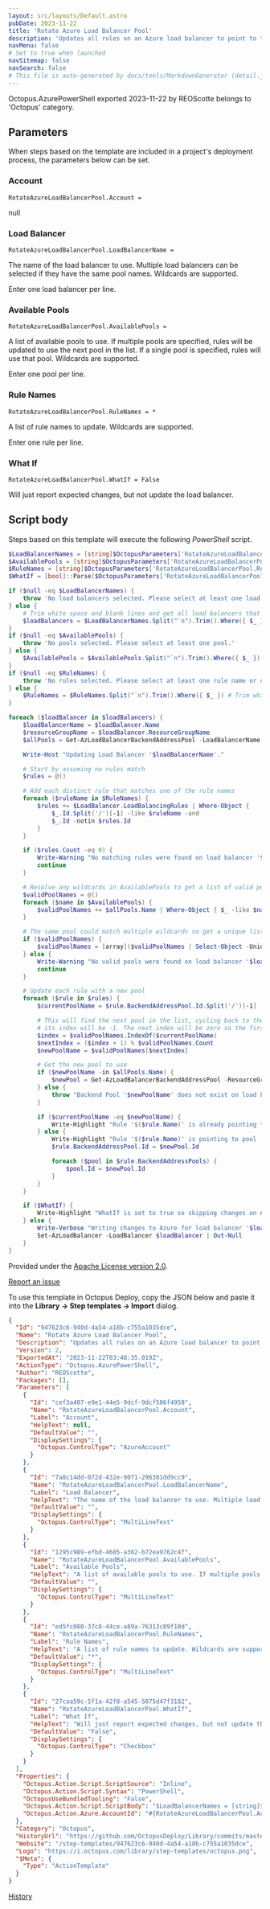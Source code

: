```yaml
---
layout: src/layouts/Default.astro
pubDate: 2023-11-22
title: 'Rotate Azure Load Balancer Pool'
description: 'Updates all rules on an Azure load balancer to point to the next backend pool in a specified list. The current backend pool will be determined and the next pool in a provided list will become the target of all rules. If the current pool doesn't exist in the list, the first pool in the list will be used. This means that a specific pool can be chosen by specifying only a single pool.'
navMenu: false
# Set to true when launched
navSitemap: false
navSearch: false
# This file is auto-generated by docs/tools/MarkdownGenerator (detail.js)
---
```


Octopus.AzurePowerShell exported 2023-11-22 by REOScotte belongs to 'Octopus' category.

## Parameters

When steps based on the template are included in a project's deployment process, the parameters below can be set.


<div class="param">

### Account

`RotateAzureLoadBalancerPool.Account = `

null

</div>
        
<div class="param">

### Load Balancer

`RotateAzureLoadBalancerPool.LoadBalancerName = `

The name of the load balancer to use. Multiple load balancers can be selected if they have the same pool names. Wildcards are supported.

Enter one load balancer per line.

</div>
        
<div class="param">

### Available Pools

`RotateAzureLoadBalancerPool.AvailablePools = `

A list of available pools to use. If multiple pools are specified, rules will be updated to use the next pool in the list. If a single pool is specified, rules will use that pool. Wildcards are supported.

Enter one pool per line.

</div>
        
<div class="param">

### Rule Names

`RotateAzureLoadBalancerPool.RuleNames = *`

A list of rule names to update. Wildcards are supported.

Enter one rule per line.

</div>
        
<div class="param">

### What If

`RotateAzureLoadBalancerPool.WhatIf = False`

Will just report expected changes, but not update the load balancer.

</div>
        

## Script body

Steps based on this template will execute the following *PowerShell* script.

```powershell
$LoadBalancerNames = [string]$OctopusParameters['RotateAzureLoadBalancerPool.LoadBalancerName']
$AvailablePools = [string]$OctopusParameters['RotateAzureLoadBalancerPool.AvailablePools']
$RuleNames = [string]$OctopusParameters['RotateAzureLoadBalancerPool.RuleNames']
$WhatIf = [bool]::Parse($OctopusParameters['RotateAzureLoadBalancerPool.WhatIf'])

if ($null -eq $LoadBalancerNames) {
    throw 'No load balancers selected. Please select at least one load balancer.'
} else {
    # Trim white space and blank lines and get all load balancers that match the names.
    $loadBalancers = $LoadBalancerNames.Split("`n").Trim().Where({ $_ }) | ForEach-Object { Get-AzLoadBalancer -Name $_ }
}
if ($null -eq $AvailablePools) {
    throw 'No pools selected. Please select at least one pool.'
} else {
    $AvailablePools = $AvailablePools.Split("`n").Trim().Where({ $_ }) # Trim white space and blank lines.
}
if ($null -eq $RuleNames) {
    throw 'No rules selected. Please select at least one rule name or use an asterisk (*) to select all rules.'
} else {
    $RuleNames = $RuleNames.Split("`n").Trim().Where({ $_ }) # Trim white space and blank lines.
}

foreach ($loadBalancer in $loadBalancers) {
    $loadBalancerName = $loadBalancer.Name
    $resourceGroupName = $loadBalancer.ResourceGroupName
    $allPools = Get-AzLoadBalancerBackendAddressPool -LoadBalancerName $loadBalancerName -ResourceGroupName $resourceGroupName

    Write-Host "Updating Load Balancer '$loadBalancerName'."

    # Start by assuming no rules match
    $rules = @()

    # Add each distinct rule that matches one of the rule names
    foreach ($ruleName in $RuleNames) {
        $rules += $LoadBalancer.LoadBalancingRules | Where-Object {
            $_.Id.Split('/')[-1] -like $ruleName -and
            $_.Id -notin $rules.Id
        }
    }

    if ($rules.Count -eq 0) {
        Write-Warning "No matching rules were found on load balancer '$loadBalancerName'."
        continue
    }

    # Resolve any wildcards in AvailablePools to get a list of valid pool names.
    $validPoolNames = @()
    foreach ($name in $AvailablePools) {
        $validPoolNames += $allPools.Name | Where-Object { $_ -like $name }
    }

    # The same pool could match multiple wildcards so get a unique list
    if ($validPoolNames) {
        $validPoolNames = [array]($validPoolNames | Select-Object -Unique)
    } else {
        Write-Warning "No valid pools were found on load balancer '$loadBalancerName'."
        continue
    }

    # Update each rule with a new pool 
    foreach ($rule in $rules) {
        $currentPoolName = $rule.BackendAddressPool.Id.Split('/')[-1]

        # This will find the next pool in the list, cycling back to the beginning if at the end. If the current pool isn't in the list,
        # its index will be -1. The next index will be zero so the first pool will be selected. 
        $index = $validPoolNames.IndexOf($currentPoolName)
        $nextIndex = ($index + 1) % $validPoolNames.Count
        $newPoolName = $validPoolNames[$nextIndex]

        # Get the new pool to use
        if ($newPoolName -in $allPools.Name) {
            $newPool = Get-AzLoadBalancerBackendAddressPool -ResourceGroupName $resourceGroupName -LoadBalancerName $loadBalancerName -Name $newPoolName
        } else {
            throw "Backend Pool '$newPoolName' does not exist on load balancer '$loadBalancerName'."
        }

        if ($currentPoolName -eq $newPoolName) {
            Write-Highlight "Rule '$($rule.Name)' is already pointing to pool '$currentPoolName' on load balancer '$loadBalancerName'."
        } else {
            Write-Highlight "Rule '$($rule.Name)' is pointing to pool '$currentPoolName'. Updating to pool '$newPoolName' on load balancer '$loadBalancerName'."
            $rule.BackendAddressPool.Id = $newPool.Id

            foreach ($pool in $rule.BackendAddressPools) {
                $pool.Id = $newPool.Id
            }
        }
    }

    if ($WhatIf) {
        Write-Highlight "WhatIf is set to true so skipping changes on Azure for load balancer '$loadBalancerName'."
    } else {
        Write-Verbose "Writing changes to Azure for load balancer '$loadBalancerName'."
        Set-AzLoadBalancer -LoadBalancer $loadBalancer | Out-Null
    }
}

```

Provided under the [Apache License version 2.0](https://github.com/OctopusDeploy/Library/blob/master/LICENSE.txt).

[Report an issue](https://github.com/OctopusDeploy/Library/issues/new?assignees=&labels=&projects=&template=bug-report.yml&title=Issue%20with%20Rotate%20Azure%20Load%20Balancer%20Pool&step-template=Rotate%20Azure%20Load%20Balancer%20Pool)

<div class="get-json">

To use this template in Octopus Deploy, copy the JSON below and paste it into the **Library → Step templates → Import** dialog.

```json
{
  "Id": "947623c6-940d-4a54-a18b-c755a1035dce",
  "Name": "Rotate Azure Load Balancer Pool",
  "Description": "Updates all rules on an Azure load balancer to point to the next backend pool in a specified list. The current backend pool will be determined and the next pool in a provided list will become the target of all rules. If the current pool doesn't exist in the list, the first pool in the list will be used. This means that a specific pool can be chosen by specifying only a single pool.",
  "Version": 2,
  "ExportedAt": "2023-11-22T03:48:35.019Z",
  "ActionType": "Octopus.AzurePowerShell",
  "Author": "REOScotte",
  "Packages": [],
  "Parameters": [
    {
      "Id": "cef3a407-e9e1-44e5-9dcf-9dcf586f4958",
      "Name": "RotateAzureLoadBalancerPool.Account",
      "Label": "Account",
      "HelpText": null,
      "DefaultValue": "",
      "DisplaySettings": {
        "Octopus.ControlType": "AzureAccount"
      }
    },
    {
      "Id": "7a8c14dd-072d-432e-9071-296381dd9cc9",
      "Name": "RotateAzureLoadBalancerPool.LoadBalancerName",
      "Label": "Load Balancer",
      "HelpText": "The name of the load balancer to use. Multiple load balancers can be selected if they have the same pool names. Wildcards are supported.\n\nEnter one load balancer per line.",
      "DefaultValue": "",
      "DisplaySettings": {
        "Octopus.ControlType": "MultiLineText"
      }
    },
    {
      "Id": "1295c989-efbd-4605-a362-b72ea9762c4f",
      "Name": "RotateAzureLoadBalancerPool.AvailablePools",
      "Label": "Available Pools",
      "HelpText": "A list of available pools to use. If multiple pools are specified, rules will be updated to use the next pool in the list. If a single pool is specified, rules will use that pool. Wildcards are supported.\n\nEnter one pool per line.",
      "DefaultValue": "",
      "DisplaySettings": {
        "Octopus.ControlType": "MultiLineText"
      }
    },
    {
      "Id": "ed5fc080-37c8-44ce-a89a-76313c89f10d",
      "Name": "RotateAzureLoadBalancerPool.RuleNames",
      "Label": "Rule Names",
      "HelpText": "A list of rule names to update. Wildcards are supported.\n\nEnter one rule per line.",
      "DefaultValue": "*",
      "DisplaySettings": {
        "Octopus.ControlType": "MultiLineText"
      }
    },
    {
      "Id": "27caa59c-5f1a-42f8-a545-5075d47f3182",
      "Name": "RotateAzureLoadBalancerPool.WhatIf",
      "Label": "What If",
      "HelpText": "Will just report expected changes, but not update the load balancer.",
      "DefaultValue": "False",
      "DisplaySettings": {
        "Octopus.ControlType": "Checkbox"
      }
    }
  ],
  "Properties": {
    "Octopus.Action.Script.ScriptSource": "Inline",
    "Octopus.Action.Script.Syntax": "PowerShell",
    "OctopusUseBundledTooling": "False",
    "Octopus.Action.Script.ScriptBody": "$LoadBalancerNames = [string]$OctopusParameters['RotateAzureLoadBalancerPool.LoadBalancerName']\n$AvailablePools = [string]$OctopusParameters['RotateAzureLoadBalancerPool.AvailablePools']\n$RuleNames = [string]$OctopusParameters['RotateAzureLoadBalancerPool.RuleNames']\n$WhatIf = [bool]::Parse($OctopusParameters['RotateAzureLoadBalancerPool.WhatIf'])\n\nif ($null -eq $LoadBalancerNames) {\n    throw 'No load balancers selected. Please select at least one load balancer.'\n} else {\n    # Trim white space and blank lines and get all load balancers that match the names.\n    $loadBalancers = $LoadBalancerNames.Split(\"`n\").Trim().Where({ $_ }) | ForEach-Object { Get-AzLoadBalancer -Name $_ }\n}\nif ($null -eq $AvailablePools) {\n    throw 'No pools selected. Please select at least one pool.'\n} else {\n    $AvailablePools = $AvailablePools.Split(\"`n\").Trim().Where({ $_ }) # Trim white space and blank lines.\n}\nif ($null -eq $RuleNames) {\n    throw 'No rules selected. Please select at least one rule name or use an asterisk (*) to select all rules.'\n} else {\n    $RuleNames = $RuleNames.Split(\"`n\").Trim().Where({ $_ }) # Trim white space and blank lines.\n}\n\nforeach ($loadBalancer in $loadBalancers) {\n    $loadBalancerName = $loadBalancer.Name\n    $resourceGroupName = $loadBalancer.ResourceGroupName\n    $allPools = Get-AzLoadBalancerBackendAddressPool -LoadBalancerName $loadBalancerName -ResourceGroupName $resourceGroupName\n\n    Write-Host \"Updating Load Balancer '$loadBalancerName'.\"\n\n    # Start by assuming no rules match\n    $rules = @()\n\n    # Add each distinct rule that matches one of the rule names\n    foreach ($ruleName in $RuleNames) {\n        $rules += $LoadBalancer.LoadBalancingRules | Where-Object {\n            $_.Id.Split('/')[-1] -like $ruleName -and\n            $_.Id -notin $rules.Id\n        }\n    }\n\n    if ($rules.Count -eq 0) {\n        Write-Warning \"No matching rules were found on load balancer '$loadBalancerName'.\"\n        continue\n    }\n\n    # Resolve any wildcards in AvailablePools to get a list of valid pool names.\n    $validPoolNames = @()\n    foreach ($name in $AvailablePools) {\n        $validPoolNames += $allPools.Name | Where-Object { $_ -like $name }\n    }\n\n    # The same pool could match multiple wildcards so get a unique list\n    if ($validPoolNames) {\n        $validPoolNames = [array]($validPoolNames | Select-Object -Unique)\n    } else {\n        Write-Warning \"No valid pools were found on load balancer '$loadBalancerName'.\"\n        continue\n    }\n\n    # Update each rule with a new pool \n    foreach ($rule in $rules) {\n        $currentPoolName = $rule.BackendAddressPool.Id.Split('/')[-1]\n\n        # This will find the next pool in the list, cycling back to the beginning if at the end. If the current pool isn't in the list,\n        # its index will be -1. The next index will be zero so the first pool will be selected. \n        $index = $validPoolNames.IndexOf($currentPoolName)\n        $nextIndex = ($index + 1) % $validPoolNames.Count\n        $newPoolName = $validPoolNames[$nextIndex]\n\n        # Get the new pool to use\n        if ($newPoolName -in $allPools.Name) {\n            $newPool = Get-AzLoadBalancerBackendAddressPool -ResourceGroupName $resourceGroupName -LoadBalancerName $loadBalancerName -Name $newPoolName\n        } else {\n            throw \"Backend Pool '$newPoolName' does not exist on load balancer '$loadBalancerName'.\"\n        }\n\n        if ($currentPoolName -eq $newPoolName) {\n            Write-Highlight \"Rule '$($rule.Name)' is already pointing to pool '$currentPoolName' on load balancer '$loadBalancerName'.\"\n        } else {\n            Write-Highlight \"Rule '$($rule.Name)' is pointing to pool '$currentPoolName'. Updating to pool '$newPoolName' on load balancer '$loadBalancerName'.\"\n            $rule.BackendAddressPool.Id = $newPool.Id\n\n            foreach ($pool in $rule.BackendAddressPools) {\n                $pool.Id = $newPool.Id\n            }\n        }\n    }\n\n    if ($WhatIf) {\n        Write-Highlight \"WhatIf is set to true so skipping changes on Azure for load balancer '$loadBalancerName'.\"\n    } else {\n        Write-Verbose \"Writing changes to Azure for load balancer '$loadBalancerName'.\"\n        Set-AzLoadBalancer -LoadBalancer $loadBalancer | Out-Null\n    }\n}\n",
    "Octopus.Action.Azure.AccountId": "#{RotateAzureLoadBalancerPool.Account}"
  },
  "Category": "Octopus",
  "HistoryUrl": "https://github.com/OctopusDeploy/Library/commits/master/step-templates//opt/buildagent/work/75443764cd38076d/step-templates/rotate_azure_load_balancer_pool.json",
  "Website": "/step-templates/947623c6-940d-4a54-a18b-c755a1035dce",
  "Logo": "https://i.octopus.com/library/step-templates/octopus.png",
  "$Meta": {
    "Type": "ActionTemplate"
  }
}
```

[History](https://github.com/OctopusDeploy/Library/commits/master/step-templates/https://github.com/OctopusDeploy/Library/commits/master/step-templates//opt/buildagent/work/75443764cd38076d/step-templates/rotate_azure_load_balancer_pool.json)

</div>
